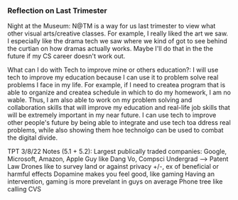 ### Reflection on Last Trimester

Night at the Museum: N@TM is a way for us last trimester to view what other visual arts/creative classes. For example, I really liked the art we saw. I especially like the drama tech we saw where we kind of got to see behind the curtian on how dramas actually works. Maybe I'll do that in the the future if my CS career doesn't work out.

What can I do with Tech to improve mine or others education?: I will use tech to improve my education because I can use it to problem solve real problems I face in my life. For example, if I need to createa  program that is able to organize and createa  schedule in which to do my homework, I am no wable. Thus, I am also able to work on my problem solving and collaboration skills that will improve my education and real-life job skills that will be extremely important in my near future. I can use tech to improve other people's future by being able to integrate and use tech toa ddress real problems, while also showing them hoe technolgo can be used to combat the digital divide.

TPT 3/8/22 Notes (5.1 + 5.2):
  Largest publically traded companies: Google, Microsoft, Amazon, Apple
  Guy like Dang Vo, Compsci Undergrad --> Patent Law
  Drones like to survey land or against privacy +/-, ex of beneficial or harmful effects
  Dopamine makes you feel good, like gaming
  Having an intervention, gaming is more prevelant in guys on average
  Phone tree like calling CVS
  




